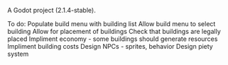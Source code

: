 A Godot project (2.1.4-stable).

To do:
Populate build menu with building list
Allow build menu to select building
Allow for placement of buildings
Check that buildings are legally placed
Impliment economy - some buildings should generate resources
Impliment building costs
Design NPCs - sprites, behavior
Design piety system
